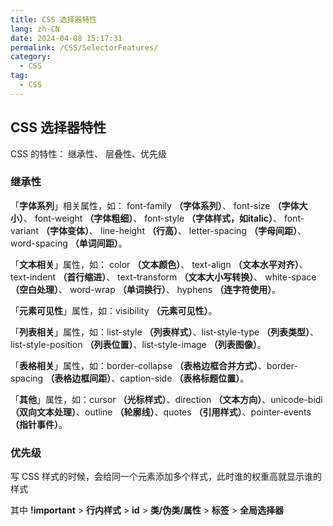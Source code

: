```yaml
---
title: CSS 选择器特性
lang: zh-CN
date: 2024-04-08 15:17:31
permalink: /CSS/SelectorFeatures/
category: 
  - CSS
tag: 
  - CSS
---
```


## CSS 选择器特性

CSS 的特性： 继承性、 层叠性、优先级

### 继承性

「**字体系列**」相关属性，如： 
font-family **（字体系列）**、
font-size **（字体大小）**、
font-weight **（字体粗细）**、
font-style **（字体样式，如italic）**、
font-variant **（字体变体）**、
line-height **（行高）**、
letter-spacing **（字母间距）**、
word-spacing **（单词间距）**。

「**文本相关**」属性，如：
color **（文本颜色）**、
text-align **（文本水平对齐）**、
text-indent **（首行缩进）**、
text-transform **（文本大小写转换）**、
white-space **（空白处理）**、
word-wrap **（单词换行）**、
hyphens **（连字符使用）**。

「**元素可见性**」属性，如：visibility **（元素可见性）**。

「**列表相关**」属性，如：list-style **（列表样式）**、list-style-type **（列表类型）**、list-style-position **（列表位置）**、list-style-image **（列表图像）**。

「**表格相关**」属性，如：border-collapse **（表格边框合并方式）**、border-spacing **（表格边框间距）**、caption-side **（表格标题位置）**。

「**其他**」属性，如：cursor **（光标样式）**、direction **（文本方向）**、unicode-bidi **（双向文本处理）**、outline **（轮廓线）**、quotes **（引用样式）**、pointer-events **（指针事件）**。

### 优先级

写 CSS 样式的时候，会给同一个元素添加多个样式，此时谁的权重高就显示谁的样式

其中 **!important** > **行内样式** > **id** > **类/伪类/属性** > **标签** > **全局选择器**
